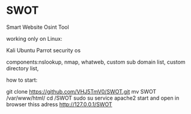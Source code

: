 # SWOT
Smart Website Osint Tool

working only on Linux: 

Kali
Ubuntu
Parrot security os

components:nslookup, nmap, whatweb, custom sub domain list, custom directory list,

how to start: 

git clone https://github.com/VHJ5TmV0/SWOT.git
mv SWOT /var/www/html/
cd /SWOT
sudo su
service apache2 start and open in browser thiss adress http://127.0.0.1/SWOT

